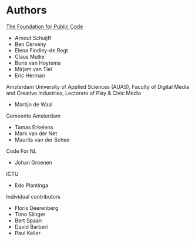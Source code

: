 # Authors

[The Foundation for Public Code](https://publiccode.net)

* Arnout Schuijff
* Ben Cerveny
* Elena Findley-de Regt
* Claus Mullie
* Boris van Hoytema
* Mirjam van Tiel
* Eric Herman

Amsterdam University of Applied Sciences (AUAS), Faculty of Digital Media and Creative Industries, Lectorate of Play & Civic Media

* Martijn de Waal

Gemeente Amsterdam

* Tamas Erkelens
* Mark van der Net
* Maurits van der Schee

Code For NL

* Johan Groenen

ICTU

* Edo Plantinga

Individual contributors

* Floris Deerenberg
* Timo Slinger
* Bert Spaan
* David Barberi
* Paul Keller
